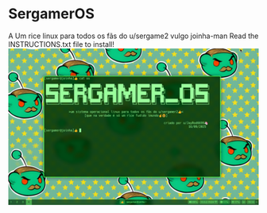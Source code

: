 # SergamerOS
A Um rice linux para todos os fãs do u/sergame2 vulgo joinha-man
Read the INSTRUCTIONS.txt file to install!
![image](https://github.com/JayRod6699/SergamerOS/blob/main/Screenshot%20from%202025-09-16%2019-14-36.png)
